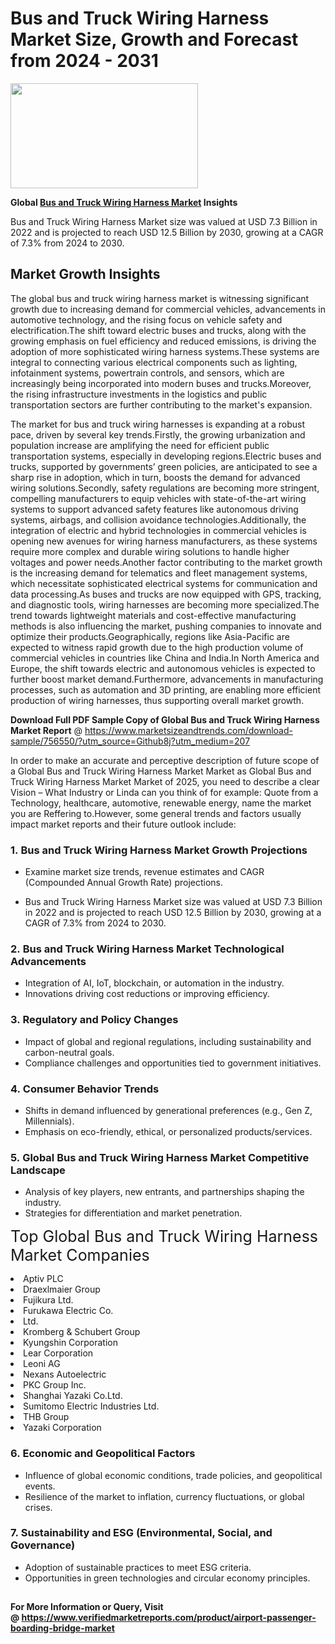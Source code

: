 <H1>Bus and Truck Wiring Harness Market Size, Growth and Forecast from 2024 - 2031</H1><img class="aligncenter size-medium wp-image-584254" src="https://thirdeyenews.in/wp-content/uploads/2024/09/Global-Market-Research-300x168.jpeg" alt="" width="300" height="168" /><p><strong>Global&nbsp;<a href="https://www.marketsizeandtrends.com/download-sample/756550/?utm_source=Github8j?utm_medium=207">Bus and Truck Wiring Harness Market</a> Insights</strong></p><p>Bus and Truck Wiring Harness Market size was valued at USD 7.3 Billion in 2022 and is projected to reach USD 12.5 Billion by 2030, growing at a CAGR of 7.3% from 2024 to 2030.</p><p><h2>Market Growth Insights</h2> <p>The global bus and truck wiring harness market is witnessing significant growth due to increasing demand for commercial vehicles, advancements in automotive technology, and the rising focus on vehicle safety and electrification.The shift toward electric buses and trucks, along with the growing emphasis on fuel efficiency and reduced emissions, is driving the adoption of more sophisticated wiring harness systems.These systems are integral to connecting various electrical components such as lighting, infotainment systems, powertrain controls, and sensors, which are increasingly being incorporated into modern buses and trucks.Moreover, the rising infrastructure investments in the logistics and public transportation sectors are further contributing to the market's expansion.</p> <p>The market for bus and truck wiring harnesses is expanding at a robust pace, driven by several key trends.Firstly, the growing urbanization and population increase are amplifying the need for efficient public transportation systems, especially in developing regions.Electric buses and trucks, supported by governments’ green policies, are anticipated to see a sharp rise in adoption, which in turn, boosts the demand for advanced wiring solutions.Secondly, safety regulations are becoming more stringent, compelling manufacturers to equip vehicles with state-of-the-art wiring systems to support advanced safety features like autonomous driving systems, airbags, and collision avoidance technologies.Additionally, the integration of electric and hybrid technologies in commercial vehicles is opening new avenues for wiring harness manufacturers, as these systems require more complex and durable wiring solutions to handle higher voltages and power needs.Another factor contributing to the market growth is the increasing demand for telematics and fleet management systems, which necessitate sophisticated electrical systems for communication and data processing.As buses and trucks are now equipped with GPS, tracking, and diagnostic tools, wiring harnesses are becoming more specialized.The trend towards lightweight materials and cost-effective manufacturing methods is also influencing the market, pushing companies to innovate and optimize their products.Geographically, regions like Asia-Pacific are expected to witness rapid growth due to the high production volume of commercial vehicles in countries like China and India.In North America and Europe, the shift towards electric and autonomous vehicles is expected to further boost market demand.Furthermore, advancements in manufacturing processes, such as automation and 3D printing, are enabling more efficient production of wiring harnesses, thus supporting overall market growth.<p><span class=""><strong>Download Full PDF Sample Copy of Global Bus and Truck Wiring Harness Market Report</strong> @ <a href="https://www.marketsizeandtrends.com/download-sample/756550/?utm_source=Github8j?utm_medium=207" target="_blank">https://www.marketsizeandtrends.com/download-sample/756550/?utm_source=Github8j?utm_medium=207</a></span></p><p>In order to make an accurate and perceptive description of future scope of a Global&nbsp;Bus and Truck Wiring Harness Market Market as Global&nbsp;Bus and Truck Wiring Harness Market Market of 2025, you need to describe a clear Vision &ndash; What Industry or Linda can you think of for example: Quote from a Technology, healthcare, automotive, renewable energy, name the market you are Reffering to.However, some general trends and factors usually impact market reports and their future outlook include:</p><h3>1.&nbsp;<strong>Bus and Truck Wiring Harness Market Growth Projections</strong></h3><ul><li>Examine market size trends, revenue estimates and CAGR (Compounded Annual Growth Rate) projections.</li><li><p>Bus and Truck Wiring Harness Market size was valued at USD 7.3 Billion in 2022 and is projected to reach USD 12.5 Billion by 2030, growing at a CAGR of 7.3% from 2024 to 2030.</p></li></ul><h3>2.&nbsp;<strong>Bus and Truck Wiring Harness Market Technological Advancements</strong></h3><ul><li>Integration of AI, IoT, blockchain, or automation in the industry.</li><li>Innovations driving cost reductions or improving efficiency.</li></ul><h3>3.&nbsp;<strong>Regulatory and Policy Changes</strong></h3><ul><li>Impact of global and regional regulations, including sustainability and carbon-neutral goals.</li><li>Compliance challenges and opportunities tied to government initiatives.</li></ul><h3>4.&nbsp;<strong>Consumer Behavior Trends</strong></h3><ul><li>Shifts in demand influenced by generational preferences (e.g., Gen Z, Millennials).</li><li>Emphasis on eco-friendly, ethical, or personalized products/services.</li></ul><h3>5.&nbsp;<strong>Global Bus and Truck Wiring Harness Market Competitive Landscape</strong></h3><ul><li>Analysis of key players, new entrants, and partnerships shaping the industry.</li><li>Strategies for differentiation and market penetration.</li></ul><p data-pm-slice="1 1 []"><span style="color: inherit; font-family: inherit; font-size: 25px;">Top Global Bus and Truck Wiring Harness Market Companies</span></p><div class="" data-test-id=""><p><li>Aptiv PLC</li><li> Draexlmaier Group</li><li> Fujikura Ltd.</li><li> Furukawa Electric Co.</li><li> Ltd.</li><li> Kromberg & Schubert Group</li><li> Kyungshin Corporation</li><li> Lear Corporation</li><li> Leoni AG</li><li> Nexans Autoelectric</li><li> PKC Group Inc.</li><li> Shanghai Yazaki Co.Ltd.</li><li> Sumitomo Electric Industries Ltd.</li><li> THB Group</li><li> Yazaki Corporation</li></p></div><h3>6.&nbsp;<strong>Economic and Geopolitical Factors</strong></h3><ul><li>Influence of global economic conditions, trade policies, and geopolitical events.</li><li>Resilience of the market to inflation, currency fluctuations, or global crises.</li></ul><h3>7.&nbsp;<strong>Sustainability and ESG (Environmental, Social, and Governance)</strong></h3><ul><li>Adoption of sustainable practices to meet ESG criteria.</li><li>Opportunities in green technologies and circular economy principles.</li></ul><h2><strong style="font-size: 14px;">For More Information or Query, Visit @&nbsp;</strong><a style="background-color: #ffffff; font-size: 14px;" href="https://www.marketsizeandtrends.com/report/bus-and-truck-wiring-harness-market/" target="_blank">https://www.verifiedmarketreports.com/product/airport-passenger-boarding-bridge-market</a></h2>